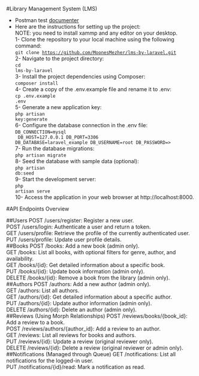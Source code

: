 #Library Management System (LMS)

- Postman test [documenter](https://documenter.getpostman.com/view/28836077/2sA3JM6gTo)
- Here are the instructions for setting up the project: <br/>
NOTE: you need to install xammp and any editor on your desktop.
<br>1- Clone the repository to your local machine using the following command: 
<br><code>git clone https://github.com/MoonesMezher/lms-by-laravel.git</code><br>
2- Navigate to the project directory: 
<br><code>cd lms-by-laravel</code><br>
3- Install the project dependencies using Composer: 
<br><code>composer install</code><br>
4- Create a copy of the .env.example file and rename it to .env: 
<br><code>cp .env.example .env</code><br>
5- Generate a new application key: 
<br><code>php artisan key:generate</code><br>
6- Configure the database connection in the .env file: 
<br><code>DB_CONNECTION=mysql<br>
        DB_HOST=127.0.0.1
        DB_PORT=3306
        DB_DATABASE=laravel_example
        DB_USERNAME=root
        DB_PASSWORD=></code><br>
7- Run the database migrations: 
<br><code>php artisan migrate</code><br>
8- Seed the database with sample data (optional): 
<br><code>php artisan db:seed</code><br>
9- Start the development server: 
<br><code>php artisan serve</code><br>
10- Access the application in your web browser at http://localhost:8000. 

#API Endpoints Overview

##Users
POST /users/register: Register a new user.<br>
POST /users/login: Authenticate a user and return a token.<br>
GET /users/profile: Retrieve the profile of the currently authenticated user.<br>
PUT /users/profile: Update user profile details.<br>
##Books
POST /books: Add a new book (admin only).<br>
GET /books: List all books, with optional filters for genre, author, and availability.<br>
GET /books/{id}: Get detailed information about a specific book.<br>
PUT /books/{id}: Update book information (admin only).<br>
DELETE /books/{id}: Remove a book from the library (admin only).<br>
##Authors
POST /authors: Add a new author (admin only).<br>
GET /authors: List all authors.<br>
GET /authors/{id}: Get detailed information about a specific author.<br>
PUT /authors/{id}: Update author information (admin only).<br>
DELETE /authors/{id}: Delete an author (admin only).<br>
##Reviews (Using Morph Relationships)
POST /reviews/books/{book_id}: Add a review to a book.<br>
POST /reviews/authors/{author_id}: Add a review to an author.<br>
GET /reviews: List all reviews for books and authors.<br>
PUT /reviews/{id}: Update a review (original reviewer only).<br>
DELETE /reviews/{id}: Delete a review (original reviewer or admin only).<br>
##Notifications (Managed through Queue)
GET /notifications: List all notifications for the logged-in user.<br>
PUT /notifications/{id}/read: Mark a notification as read.<br>
